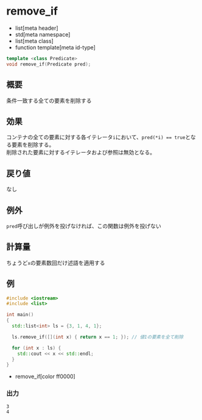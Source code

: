 # remove_if
* list[meta header]
* std[meta namespace]
* list[meta class]
* function template[meta id-type]

```cpp
template <class Predicate>
void remove_if(Predicate pred);
```

## 概要
条件一致する全ての要素を削除する


## 効果
コンテナの全ての要素に対する各イテレータ`i`において、`pred(*i) == true`となる要素を削除する。  
削除された要素に対するイテレータおよび参照は無効となる。


## 戻り値
なし


## 例外
`pred`呼び出しが例外を投げなければ、この関数は例外を投げない


## 計算量
ちょうど`x`の要素数回だけ述語を適用する


## 例
```cpp example
#include <iostream>
#include <list>

int main()
{
  std::list<int> ls = {3, 1, 4, 1};

  ls.remove_if([](int x) { return x == 1; }); // 値1の要素を全て削除

  for (int x : ls) {
    std::cout << x << std::endl;
  }
}
```
* remove_if[color ff0000]

### 出力
```
3
4
```


